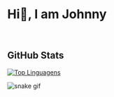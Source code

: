 <h1>Hi👋, I am Johnny</h1>
</br>
<h2>GitHub Stats</h2>

[![Top Linguagens](https://github-readme-stats.vercel.app/api/top-langs/?username=Johnny-DF26&layout=compact)](https://github.com/anuraghazra/github-readme-stats)

![snake gif](https://github.com/Johnny-DF26/SEU_REPOSITORIO/blob/output/github-contribution-grid-snake.svg)
